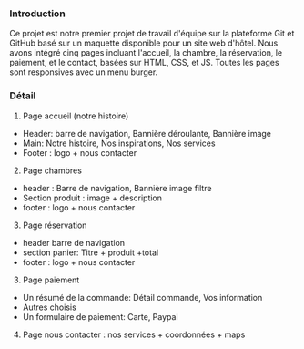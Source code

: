 ### Introduction
Ce projet est notre premier projet de travail d'équipe sur la plateforme Git et GitHub basé sur un maquette disponible pour un site web d'hôtel. 
Nous avons intégré cinq pages incluant l'accueil, la chambre, la réservation, le paiement, et le contact, basées sur HTML, CSS, et JS.
Toutes les pages sont responsives avec un menu burger.
### Détail
1. Page accueil (notre histoire)
- Header: barre de navigation, Bannière déroulante, Bannière image
- Main: Notre histoire, Nos inspirations, Nos services
- Footer : logo + nous contacter
2. Page chambres
- header : Barre de navigation, Bannière image filtre
- Section produit : image + description
- footer : logo + nous contacter
3. Page réservation
- header barre de navigation
- section panier: Titre + produit +total 
- footer : logo + nous contacter
3. Page paiement
- Un résumé de la commande: Détail commande, Vos information
- Autres choisis
- Un formulaire de paiement: Carte, Paypal
4. Page nous contacter : nos services + coordonnées + maps

